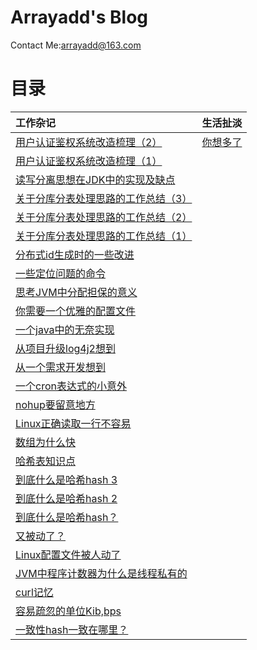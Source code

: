 # Arrayadd's Blog

 Contact Me:arrayadd@163.com

# 目录

|工作杂记|生活扯淡|
|:---|:---|
| [用户认证鉴权系统改造梳理（2）](/article/userauth2.md)|[你想多了](/life/thinkmore.md)|
| [用户认证鉴权系统改造梳理（1）](/article/userauth1.md)||
| [读写分离思想在JDK中的实现及缺点](/article/copyonwrite.md)||
| [关于分库分表处理思路的工作总结（3）](/article/fenbiao3.md)||
| [关于分库分表处理思路的工作总结（2）](/article/fenbiao2.md)||
| [关于分库分表处理思路的工作总结（1）](/article/fenbiao1.md)||
| [分布式id生成时的一些改进](/article/snowflake.md)||
| [一些定位问题的命令](/article/somecommand.md)||
| [思考JVM中分配担保的意义](https://gist.github.com/arrayadd/0ff0a468f1e201422d5264ac350f9ab1)||
| [你需要一个优雅的配置文件](https://gist.github.com/arrayadd/4f2508402de6096b2ef98d0217165092)||
| [一个java中的无奈实现](https://gist.github.com/arrayadd/e2ac06650ae7adc722dc77d890f0f15c)||
| [从项目升级log4j2想到](https://gist.github.com/arrayadd/27c728f340041f1c5d212ee02a643ade)||
| [从一个需求开发想到](https://gist.github.com/arrayadd/963610e9ae291ffa3555b4a9eb30004e)||
| [一个cron表达式的小意外](https://gist.github.com/arrayadd/50c73e9d68f8d6c628f1378158ed090c)||
| [nohup要留意地方](https://gist.github.com/arrayadd/09cca7ad4e710fac5a7f84445ebcb788)||
| [Linux正确读取一行不容易](https://gist.github.com/arrayadd/6b20e7b05c44916789dc3a742f4e36de)||
| [数组为什么快](https://gist.github.com/arrayadd/c2bfaa21e6a9624a5ce54c47870ecf66)||
| [哈希表知识点](https://gist.github.com/arrayadd/56270ec72e171d0d3ab46c4857b42e55)||
| [到底什么是哈希hash 3](https://gist.github.com/arrayadd/9a9beac0083ac16b296be76466994280)||
| [到底什么是哈希hash 2](https://gist.github.com/arrayadd/3cbefa36ea8fec3aaa73cb262428be26)||
| [到底什么是哈希hash？](https://gist.github.com/arrayadd/8a4ab3f050e4b1009639e19ef347b1ad)||
| [又被动了？](https://gist.github.com/arrayadd/c90cb4a8523538ec0125a454dc458295)||
| [Linux配置文件被人动了](https://gist.github.com/arrayadd/ac5b7612dc0423b6ad5aad540b1ecfa1)||
| [JVM中程序计数器为什么是线程私有的](https://gist.github.com/arrayadd/85967c9ca8f231e5a4a120aa0322e379)||
| [curl记忆](https://gist.github.com/arrayadd/ee5d008e45e4f15886a5194d51a65251)||
| [容易疏忽的单位Kib,bps](https://gist.github.com/arrayadd/8a4740c8f8cd4a9a5751f59bc420a1cc)||
| [一致性hash一致在哪里？](https://gist.github.com/arrayadd/12ff31dda58be5412b12b800e440c070)||



